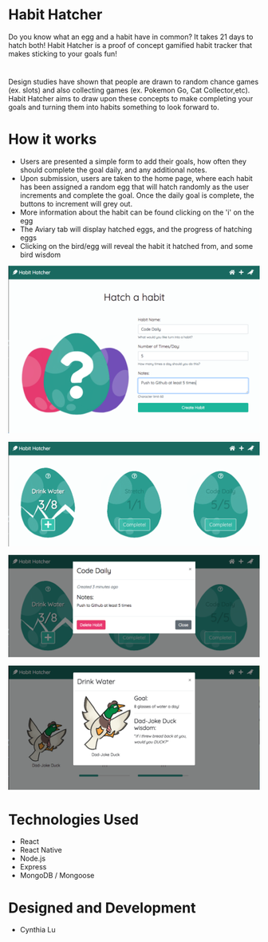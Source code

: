 # Habit Hatcher

Do you know what an egg and a habit have in common? 
It takes 21 days to hatch both!
Habit Hatcher is a proof of concept gamified habit tracker that makes sticking to your goals fun!
#
Design studies have shown that people are drawn to random chance games (ex. slots) and also collecting games (ex. Pokemon Go, Cat Collector,etc). 
Habit Hatcher aims to draw upon these concepts to make completing your goals and turning them into habits something to look forward to.

# How it works
- Users are presented a simple form to add their goals, how often they should complete the goal daily, and any additional notes.
- Upon submission, users are taken to the home page, where each habit has been assigned a random egg that will hatch randomly as the user increments and complete the goal. Once the daily goal is complete, the buttons to increment will grey out.
- More information about the habit can be found clicking on the 'i' on the egg
- The Aviary tab will display hatched eggs, and the progress of hatching eggs
- Clicking on the bird/egg will reveal the habit it hatched from, and some bird wisdom

![Add Habit Page](https://raw.githubusercontent.com/cynthialu42/habithatcher/master/client/public/HHAdd.png)


![Home Page](https://raw.githubusercontent.com/cynthialu42/habithatcher/master/client/public/HHhome.png)

![Habit Info](https://raw.githubusercontent.com/cynthialu42/habithatcher/master/client/public/HHhomemodal.png)

![Aviary Info](https://raw.githubusercontent.com/cynthialu42/habithatcher/master/client/public/HHaviarymodal.png)


# Technologies Used
- React
- React Native
- Node.js
- Express
- MongoDB / Mongoose

# Designed and Development
- Cynthia Lu 



